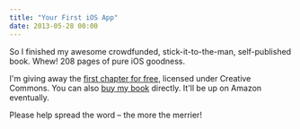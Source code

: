 ```yaml
---
title: "Your First iOS App"
date: 2013-05-28 00:00
---
```


So I finished my awesome crowdfunded, stick-it-to-the-man, self-published book. Whew! 208 pages of pure iOS goodness.

I'm giving away the [first chapter for free](http://yourfirstiosapp.com), licensed under Creative Commons. You can also [buy my book](https://leanpub.com/your-first-ios-app) directly. It'll be up on Amazon eventually.

Please help spread the word – the more the merrier!

<!-- more -->
